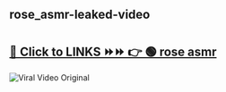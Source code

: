 
 ## rose_asmr-leaked-video 

# <h2><a href="https://clipsfans.com/rose_asmr&ref=git">🔗 Click to LINKS ⏩⏩ 👉 🟢 rose asmr </a></h2>

<a href="https://clipsfans.com/rose_asmr&ref=git" rel="nofollow" data-target="animated-image.originalLink"><img src="https://i.ibb.co.com/xMMVF88/686577567.gif" alt="Viral Video Original" style="max-width: 100%; display: inline-block;" data-target="animated-image.originalImage"></a>
